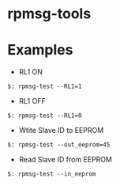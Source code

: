 rpmsg-tools
===========

# Examples

* RL1 ON

```console
$: rpmsg-test --RL1=1
```

* RL1 OFF

```console
$: rpmsg-test --RL1=0
```

* Wtite Slave ID to EEPROM

```console
$: rpmsg-test --out_eeprom=45
```

* Read Slave ID from EEPROM

```console
$: rpmsg-test --in_eeprom
```
